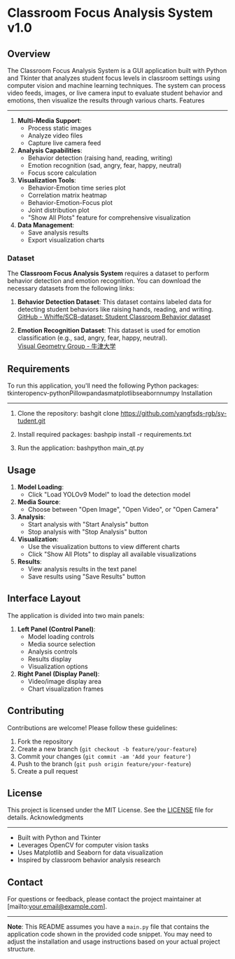 Classroom Focus Analysis System v1.0
====================================

Overview
--------

The Classroom Focus Analysis System is a GUI application built with Python and Tkinter that analyzes student focus levels in classroom settings using computer vision and machine learning techniques. The system can process video feeds, images, or live camera input to evaluate student behavior and emotions, then visualize the results through various charts.
Features

--------

1. **Multi-Media Support**:
   * Process static images
   * Analyze video files
   * Capture live camera feed
2. **Analysis Capabilities**:
   * Behavior detection (raising hand, reading, writing)
   * Emotion recognition (sad, angry, fear, happy, neutral)
   * Focus score calculation
3. **Visualization Tools**:
   * Behavior-Emotion time series plot
   * Correlation matrix heatmap
   * Behavior-Emotion-Focus plot
   * Joint distribution plot
   * "Show All Plots" feature for comprehensive visualization
4. **Data Management**:
   * Save analysis results
   * Export visualization charts

### Dataset

The **Classroom Focus Analysis System** requires a dataset to perform behavior detection and emotion recognition. You can download the necessary datasets from the following links:

1. **Behavior Detection Dataset**: This dataset contains labeled data for detecting student behaviors like raising hands, reading, and writing.  
   [GitHub - Whiffe/SCB-dataset: Student Classroom Behavior dataset](https://github.com/Whiffe/SCB-dataset.git)

2. **Emotion Recognition Dataset**: This dataset is used for emotion classification (e.g., sad, angry, fear, happy, neutral).  
   [Visual Geometry Group - 牛津大学](https://www.robots.ox.ac.uk/~vgg/data/vgg_face2/)

Requirements
------------

To run this application, you'll need the following Python packages:
    tkinteropencv-pythonPillowpandasmatplotlibseabornnumpy
Installation

------------

1. Clone the repository:
    bashgit clone https://github.com/yangfsds-rgb/sy-tudent.git

2. Install required packages:
    bashpip install -r requirements.txt

3. Run the application:
    bashpython main_qt.py

Usage
-----

1. **Model Loading**:
   * Click "Load YOLOv9 Model" to load the detection model
2. **Media Source**:
   * Choose between "Open Image", "Open Video", or "Open Camera"
3. **Analysis**:
   * Start analysis with "Start Analysis" button
   * Stop analysis with "Stop Analysis" button
4. **Visualization**:
   * Use the visualization buttons to view different charts
   * Click "Show All Plots" to display all available visualizations
5. **Results**:
   * View analysis results in the text panel
   * Save results using "Save Results" button

Interface Layout
----------------

The application is divided into two main panels:

1. **Left Panel (Control Panel)**:
   * Model loading controls
   * Media source selection
   * Analysis controls
   * Results display
   * Visualization options
2. **Right Panel (Display Panel)**:
   * Video/image display area
   * Chart visualization frames

Contributing
------------

Contributions are welcome! Please follow these guidelines:

1. Fork the repository
2. Create a new branch (`git checkout -b feature/your-feature`)
3. Commit your changes (`git commit -am 'Add your feature'`)
4. Push to the branch (`git push origin feature/your-feature`)
5. Create a pull request

License
-------

This project is licensed under the MIT License. See the [LICENSE](https://yiyan.baidu.com/chat/LICENSE) file for details.
Acknowledgments

---------------

* Built with Python and Tkinter
* Leverages OpenCV for computer vision tasks
* Uses Matplotlib and Seaborn for data visualization
* Inspired by classroom behavior analysis research

Contact
-------

For questions or feedback, please contact the project maintainer at [mailto:your.email@example.com].

* * *

**Note**: This README assumes you have a `main.py` file that contains the application code shown in the provided code snippet. You may need to adjust the installation and usage instructions based on your actual project structure.
